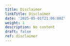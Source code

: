 ```yaml
---
title: Disclaimer
linkTitle: Disclaimer
date: '2025-05-01T21:06:00Z'
weight: 1
description: No content
draft: false
ref: disclaimer
---
```


